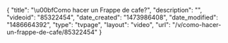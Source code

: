 {
    "title": "\u00bfComo hacer un Frappe de cafe?",
    "description": "",
    "videoid": "85322454",
    "date_created": "1473986408",
    "date_modified": "1486664392",
    "type": "tvpage",
    "layout": "video",
    "url": "\/v\/como-hacer-un-frappe-de-cafe\/85322454"
}